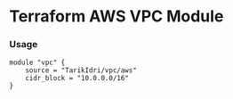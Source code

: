 # Terraform AWS VPC Module

### Usage
```
module "vpc" {
    source = "TarikIdri/vpc/aws"
    cidr_block = "10.0.0.0/16"
}
```